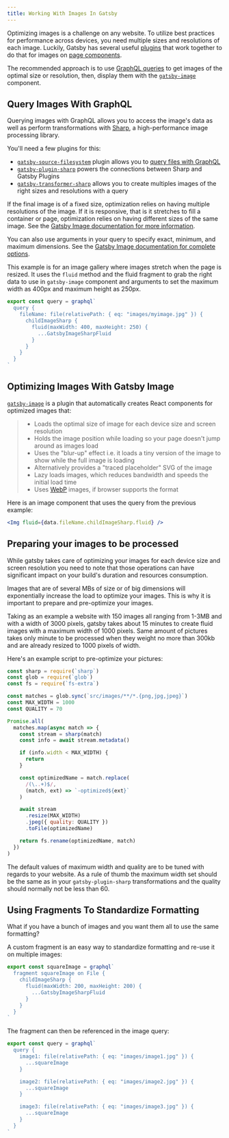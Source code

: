 ```yaml
---
title: Working With Images In Gatsby
---
```


Optimizing images is a challenge on any website. To utilize best practices for performance across devices, you need multiple sizes and resolutions of each image. Luckily, Gatsby has several useful [plugins](/docs/plugins/) that work together to do that for images on [page components](/docs/building-with-components/#page-components).

The recommended approach is to use [GraphQL queries](/docs/querying-with-graphql/) to get images of the optimal size or resolution, then, display them with the [`gatsby-image`](/packages/gatsby-image/) component.

## Query Images With GraphQL

Querying images with GraphQL allows you to access the image's data as well as perform transformations with [Sharp](https://github.com/lovell/sharp), a high-performance image processing library.

You'll need a few plugins for this:

- [`gatsby-source-filesystem`](/packages/gatsby-source-filesystem/) plugin allows you to [query files with GraphQL](/docs/querying-with-graphql/#images)
- [`gatsby-plugin-sharp`](/packages/gatsby-plugin-sharp) powers the connections between Sharp and Gatsby Plugins
- [`gatsby-transformer-sharp`](/packages/gatsby-transformer-sharp/) allows you to create multiples images of the right sizes and resolutions with a query

If the final image is of a fixed size, optimization relies on having multiple resolutions of the image. If it is responsive, that is it stretches to fill a container or page, optimization relies on having different sizes of the same image. See the [Gatsby Image documentation for more information](/packages/gatsby-image/#two-types-of-responsive-images).

You can also use arguments in your query to specify exact, minimum, and maximum dimensions. See the [Gatsby Image documentation for complete options](/packages/gatsby-image/#two-types-of-responsive-images).

This example is for an image gallery where images stretch when the page is resized. It uses the `fluid` method and the fluid fragment to grab the right data to use in `gatsby-image` component and arguments to set the maximum width as 400px and maximum height as 250px.

```js
export const query = graphql`
  query {
    fileName: file(relativePath: { eq: "images/myimage.jpg" }) {
      childImageSharp {
        fluid(maxWidth: 400, maxHeight: 250) {
          ...GatsbyImageSharpFluid
        }
      }
    }
  }
`
```

## Optimizing Images With Gatsby Image

[`gatsby-image`](/packages/gatsby-image/) is a plugin that automatically creates React components for optimized images that:

> - Loads the optimal size of image for each device size and screen resolution
> - Holds the image position while loading so your page doesn't jump around as images load
> - Uses the "blur-up" effect i.e. it loads a tiny version of the image to show while the full image is loading
> - Alternatively provides a "traced placeholder" SVG of the image
> - Lazy loads images, which reduces bandwidth and speeds the initial load time
> - Uses [WebP](https://developers.google.com/speed/webp/) images, if browser supports the format

Here is an image component that uses the query from the previous example:

```jsx
<Img fluid={data.fileName.childImageSharp.fluid} />
```

## Preparing your images to be processed

While gatsby takes care of optimizing your images for each device size and screen resolution you need to note that those operations can have significant impact on your build's duration and resources consumption.

Images that are of several MBs of size or of big dimensions will exponentially increase the load to optimize your images. This is why it is important to prepare and pre-optimize your images.

Taking as an example a website with 150 images all ranging from 1-3MB and with a width of 3000 pixels, gatsby takes about 15 minutes to create fluid images with a maximum width of 1000 pixels. Same amount of pictures takes only minute to be processed when they weight no more than 300kb and are already resized to 1000 pixels of width.

Here's an example script to pre-optimize your pictures:

```js
const sharp = require(`sharp`)
const glob = require(`glob`)
const fs = require(`fs-extra`)

const matches = glob.sync(`src/images/**/*.{png,jpg,jpeg}`)
const MAX_WIDTH = 1000
const QUALITY = 70

Promise.all(
  matches.map(async match => {
    const stream = sharp(match)
    const info = await stream.metadata()

    if (info.width < MAX_WIDTH) {
      return
    }

    const optimizedName = match.replace(
      /(\..+)$/,
      (match, ext) => `-optimized${ext}`
    )

    await stream
      .resize(MAX_WIDTH)
      .jpeg({ quality: QUALITY })
      .toFile(optimizedName)

    return fs.rename(optimizedName, match)
  })
)
```

The default values of maximum width and quality are to be tuned with regards to your website. As a rule of thumb the maximum width set should be the same as in your `gatsby-plugin-sharp` transformations and the quality should normally not be less than 60.

## Using Fragments To Standardize Formatting

What if you have a bunch of images and you want them all to use the same formatting?

A custom fragment is an easy way to standardize formatting and re-use it on multiple images:

```js
export const squareImage = graphql`
  fragment squareImage on File {
    childImageSharp {
      fluid(maxWidth: 200, maxHeight: 200) {
        ...GatsbyImageSharpFluid
      }
    }
  }
`
```

The fragment can then be referenced in the image query:

```js
export const query = graphql`
  query {
    image1: file(relativePath: { eq: "images/image1.jpg" }) {
      ...squareImage
    }

    image2: file(relativePath: { eq: "images/image2.jpg" }) {
      ...squareImage
    }

    image3: file(relativePath: { eq: "images/image3.jpg" }) {
      ...squareImage
    }
  }
`
```
